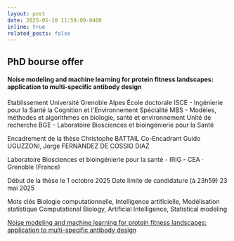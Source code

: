 ```yaml
---
layout: post
date: 2025-05-10 11:59:00-0400
inline: true
related_posts: false
---
```


## PhD bourse offer

#### Noise modeling and machine learning for protein fitness landscapes: application to multi-specific antibody design

Etablissement Université Grenoble Alpes
École doctorale ISCE - Ingénierie pour la Santé la Cognition et l'Environnement
Spécialité MBS - Modèles, méthodes et algorithmes en biologie, santé et environnement
Unité de recherche BGE - Laboratoire Biosciences et bioingénierie pour la Santé

Encadrement de la thèse Christophe BATTAIL
Co-Encadrant Guido UGUZZONI, Jorge FERNANDEZ DE COSSIO DIAZ

Laboratoire Biosciences et bioingénierie pour la santé - IRIG - CEA · Grenoble (France)

Début de la thèse le 1 octobre 2025
Date limite de candidature (à 23h59) 23 mai 2025

Mots clés
Biologie computationnelle, Intelligence artificielle, Modélisation statistique
Computational Biology, Artificial Intelligence, Statistical modeling

<a href="https://adum.fr/as/ed/voirproposition.pl?print=oui&matricule_prop=65497"> Noise modeling and machine learning for protein fitness landscapes: application to multi-specific antibody design</a>
